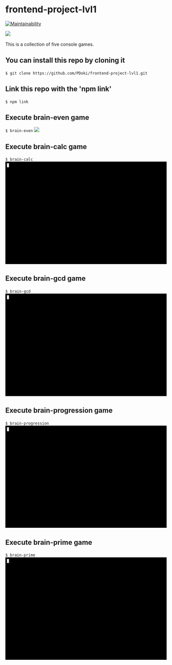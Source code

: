 # frontend-project-lvl1

[![Maintainability](https://api.codeclimate.com/v1/badges/8135c00d07c1e89ee1a3/maintainability)](https://codeclimate.com/github/PDoki/frontend-project-lvl1/maintainability)


![](https://github.com/PDoki/frontend-project-lvl1/workflows/frontend-project-js/badge.svg)

This is a collection of five console games. 

## You can install this repo by cloning it
`$ git clone https://github.com/PDoki/frontend-project-lvl1.git`

## Link this repo with the 'npm link'
`$ npm link`

## Execute brain-even game
`$ brain-even`
<img src="images/brain-even.gif" width=600>

## Execute brain-calc game
`$ brain-calc`
<img src="images/brain-calc.gif" width=600>

## Execute brain-gcd game
`$ brain-gcd`
<img src="images/brain-gcd.gif" width=600>

## Execute brain-progression game
`$ brain-progression`
<img src="images/brain-progression.gif" width=600>

## Execute brain-prime game
`$ brain-prime`
<img src="images/brain-prime.gif" width=600>
